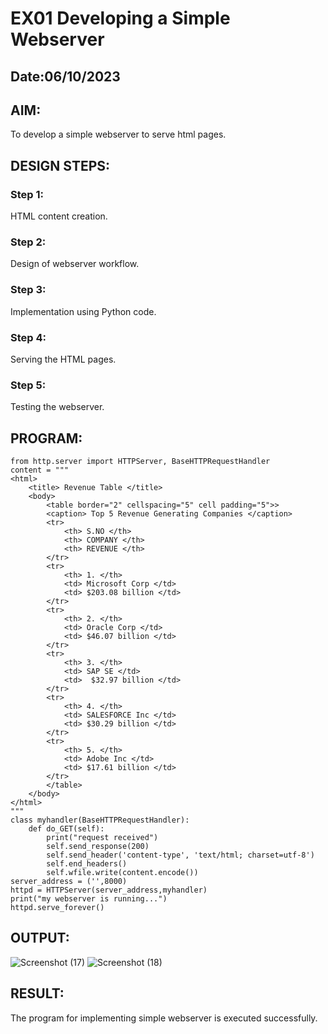 # EX01 Developing a Simple Webserver
## Date:06/10/2023

## AIM:
To develop a simple webserver to serve html pages.

## DESIGN STEPS:
### Step 1: 
HTML content creation.

### Step 2:
Design of webserver workflow.

### Step 3:
Implementation using Python code.

### Step 4:
Serving the HTML pages.

### Step 5:
Testing the webserver.

## PROGRAM:
```
from http.server import HTTPServer, BaseHTTPRequestHandler
content = """
<html>
	<title> Revenue Table </title>
	<body>
		<table border="2" cellspacing="5" cell padding="5">>
		<caption> Top 5 Revenue Generating Companies </caption>
		<tr>
			<th> S.NO </th>
			<th> COMPANY </th>
			<th> REVENUE </th>
		</tr>
		<tr>
			<th> 1. </th>
			<td> Microsoft Corp </td>
			<td> $203.08 billion </td>
		</tr>
		<tr>
			<th> 2. </th>
			<td> Oracle Corp </td>
			<td> $46.07 billion </td>
		</tr>
		<tr>
			<th> 3. </th>
			<td> SAP SE </td>
			<td>  $32.97 billion </td>
		</tr>
		<tr>
			<th> 4. </th>
			<td> SALESFORCE Inc </td>
			<td> $30.29 billion </td>
		</tr>
		<tr>
			<th> 5. </th>
			<td> Adobe Inc </td>
			<td> $17.61 billion </td>
		</tr>
		</table>
	</body>
</html>
"""
class myhandler(BaseHTTPRequestHandler):
    def do_GET(self):
        print("request received")
        self.send_response(200)
        self.send_header('content-type', 'text/html; charset=utf-8')
        self.end_headers()
        self.wfile.write(content.encode())
server_address = ('',8000)
httpd = HTTPServer(server_address,myhandler)
print("my webserver is running...")
httpd.serve_forever()
```
## OUTPUT:
![Screenshot (17)](https://github.com/SridharShyam/simplewebserver/assets/144871368/e919da0f-8915-4adc-a8bd-028804054a6c)
![Screenshot (18)](https://github.com/SridharShyam/simplewebserver/assets/144871368/30291597-fe06-4d78-a94f-05416c1c7028)

## RESULT:
The program for implementing simple webserver is executed successfully.
